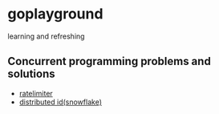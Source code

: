 # goplayground

learning and refreshing

## Concurrent programming problems and solutions

- [ratelimiter](https://github.com/Angeladadd/goplayground/tree/main/ratelimiter)
- [distributed id(snowflake)](https://github.com/Angeladadd/goplayground/tree/main/distributed_id)